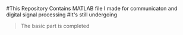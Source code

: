 #This Repository Contains MATLAB file I made for communicaton and digital signal processing 
#It's still undergoing

>The basic part is completed